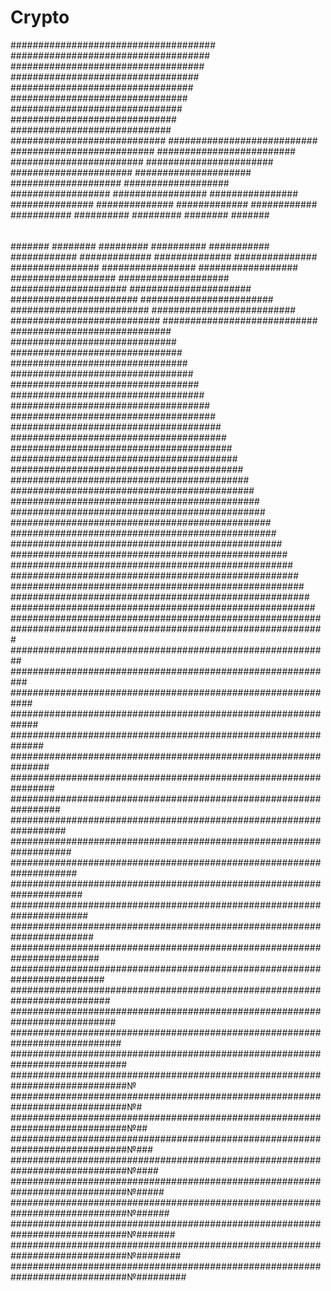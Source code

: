 # Crypto

#####################################
####################################
###################################
##################################
#################################
################################
###############################
##############################
#############################
############################
###########################
##########################
#########################
########################
#######################
######################
#####################
####################
###################
##################
#################
################
###############
##############
#############
############
###########
##########
#########
########
#######
######
#####
####
###
##
###
####
#####
######
#######
########
#########
##########
###########
############
#############
##############
###############
################
#################
##################
###################
####################
#####################
######################
#######################
########################
#########################
##########################
###########################
############################
#############################
##############################
###############################
################################
#################################
##################################
###################################
####################################
#####################################
######################################
#######################################
########################################
#########################################
##########################################
###########################################
############################################
#############################################
##############################################
###############################################
################################################
#################################################
##################################################
###################################################
####################################################
#####################################################
######################################################
#######################################################
########################################################
#########################################################
##########################################################
###########################################################
############################################################
#############################################################
##############################################################
###############################################################
################################################################
#################################################################
##################################################################
###################################################################
####################################################################
#####################################################################
######################################################################
#######################################################################
########################################################################
#########################################################################
##########################################################################
###########################################################################
############################################################################
#############################################################################
#############################################################################№
#############################################################################№#
#############################################################################№##
#############################################################################№###
#############################################################################№####
#############################################################################№#####
#############################################################################№######
#############################################################################№#######
#############################################################################№########
#############################################################################№#########
